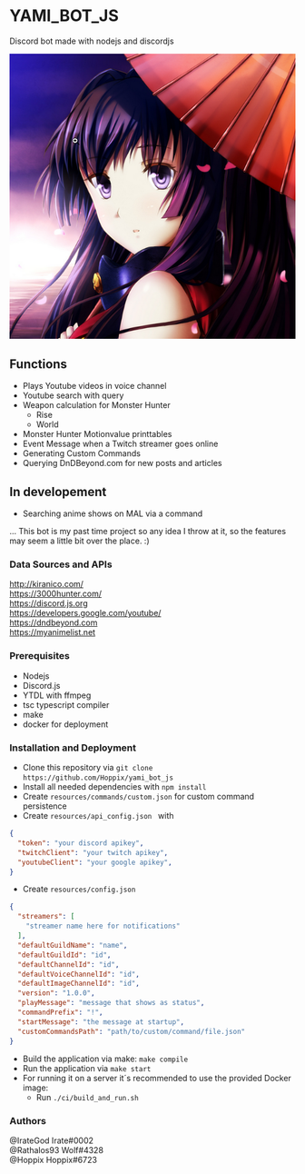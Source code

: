 # YAMI_BOT_JS
Discord bot made with nodejs and discordjs

![](yami_image.png)

## Functions
- Plays Youtube videos in voice channel
- Youtube search with query
- Weapon calculation for Monster Hunter
  * Rise
  * World
- Monster Hunter Motionvalue printtables
- Event Message when a Twitch streamer goes online
- Generating Custom Commands
- Querying DnDBeyond.com for new posts and articles

## In developement
- Searching anime shows on MAL via a command


... This bot is my past time project so any idea I throw at it, so the features may seem a little bit over the place. :)

### Data Sources and APIs
http://kiranico.com/ <br/>
https://3000hunter.com/ <br/>
https://discord.js.org <br/>
https://developers.google.com/youtube/  
https://dndbeyond.com  
https://myanimelist.net

### Prerequisites
- Nodejs
- Discord.js
- YTDL with ffmpeg
- tsc typescript compiler
- make
- docker for deployment

### Installation and Deployment
- Clone this repository via ```git clone https://github.com/Hoppix/yami_bot_js ```
- Install all needed dependencies with ````npm install ````
- Create ``resources/commands/custom.json`` for custom command persistence
- Create ``resources/api_config.json `` with
```json
{
  "token": "your discord apikey",
  "twitchClient": "your twitch apikey",
  "youtubeClient": "your google apikey",
} 
```
- Create ``resources/config.json``
```json
{
  "streamers": [
    "streamer name here for notifications"
  ],
  "defaultGuildName": "name",
  "defaultGuildId": "id",
  "defaultChannelId": "id",
  "defaultVoiceChannelId": "id",
  "defaultImageChannelId": "id",
  "version": "1.0.0",
  "playMessage": "message that shows as status",
  "commandPrefix": "!",
  "startMessage": "the message at startup",
  "customCommandsPath": "path/to/custom/command/file.json"
}
```
- Build the application via make: ```make compile```
- Run the application via ```make start```
- For running it on a server it´s recommended to use the provided Docker image:
  - Run ``./ci/build_and_run.sh``

### Authors
@IrateGod Irate#0002 <br />
@Rathalos93 Wolf#4328 <br />
@Hoppix Hoppix#6723
